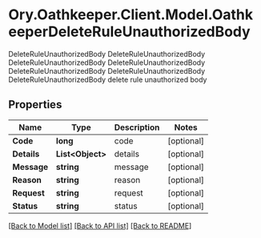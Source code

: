 # Ory.Oathkeeper.Client.Model.OathkeeperDeleteRuleUnauthorizedBody
DeleteRuleUnauthorizedBody DeleteRuleUnauthorizedBody DeleteRuleUnauthorizedBody DeleteRuleUnauthorizedBody DeleteRuleUnauthorizedBody DeleteRuleUnauthorizedBody DeleteRuleUnauthorizedBody delete rule unauthorized body
## Properties

Name | Type | Description | Notes
------------ | ------------- | ------------- | -------------
**Code** | **long** | code | [optional] 
**Details** | **List&lt;Object&gt;** | details | [optional] 
**Message** | **string** | message | [optional] 
**Reason** | **string** | reason | [optional] 
**Request** | **string** | request | [optional] 
**Status** | **string** | status | [optional] 

[[Back to Model list]](../README.md#documentation-for-models) [[Back to API list]](../README.md#documentation-for-api-endpoints) [[Back to README]](../README.md)

